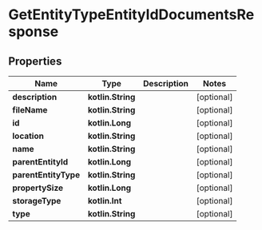 
# GetEntityTypeEntityIdDocumentsResponse

## Properties
| Name | Type | Description | Notes |
| ------------ | ------------- | ------------- | ------------- |
| **description** | **kotlin.String** |  |  [optional] |
| **fileName** | **kotlin.String** |  |  [optional] |
| **id** | **kotlin.Long** |  |  [optional] |
| **location** | **kotlin.String** |  |  [optional] |
| **name** | **kotlin.String** |  |  [optional] |
| **parentEntityId** | **kotlin.Long** |  |  [optional] |
| **parentEntityType** | **kotlin.String** |  |  [optional] |
| **propertySize** | **kotlin.Long** |  |  [optional] |
| **storageType** | **kotlin.Int** |  |  [optional] |
| **type** | **kotlin.String** |  |  [optional] |



